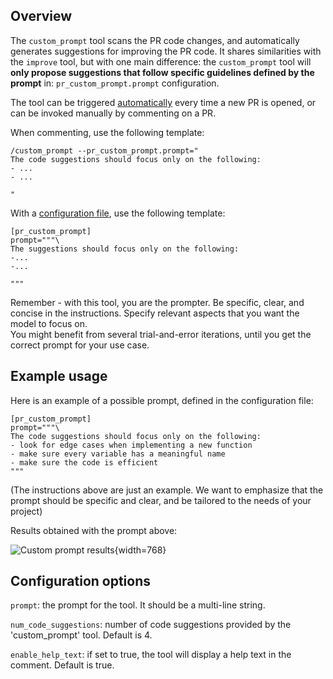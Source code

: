 ## Overview
The `custom_prompt` tool scans the PR code changes, and automatically generates suggestions for improving the PR code.
It shares similarities with the `improve` tool, but with one main difference: the `custom_prompt` tool will **only propose suggestions that follow specific guidelines defined by the prompt** in: `pr_custom_prompt.prompt` configuration.

The tool can be triggered [automatically](../usage-guide/automations_and_usage.md#github-app-automatic-tools-when-a-new-pr-is-opened) every time a new PR is opened, or can be invoked manually by commenting on a PR.

When commenting, use the following template:

```
/custom_prompt --pr_custom_prompt.prompt="
The code suggestions should focus only on the following:
- ...
- ...

"
```

With a [configuration file](../usage-guide/automations_and_usage.md#github-app), use the following template:

```
[pr_custom_prompt]
prompt="""\
The suggestions should focus only on the following:
-...
-...

"""
```

Remember - with this tool, you are the prompter. Be specific, clear, and concise in the instructions. Specify relevant aspects that you want the model to focus on. \
You might benefit from several trial-and-error iterations, until you get the correct prompt for your use case.

## Example usage

Here is an example of a possible prompt, defined in the configuration file:
```
[pr_custom_prompt]
prompt="""\
The code suggestions should focus only on the following:
- look for edge cases when implementing a new function
- make sure every variable has a meaningful name
- make sure the code is efficient
"""
```     

(The instructions above are just an example. We want to emphasize that the prompt should be specific and clear, and be tailored to the needs of your project)

Results obtained with the prompt above:

![Custom prompt results](https://khulnasoft.com/images/pr_insight/custom_suggestions_result.png){width=768}

## Configuration options

`prompt`: the prompt for the tool. It should be a multi-line string.

`num_code_suggestions`: number of code suggestions provided by the 'custom_prompt' tool. Default is 4.

`enable_help_text`: if set to true, the tool will display a help text in the comment. Default is true.